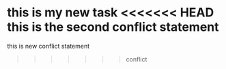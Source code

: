 this is my new task
<<<<<<< HEAD
this is the second conflict statement
=======
this is new conflict statement
>>>>>>> conflict

